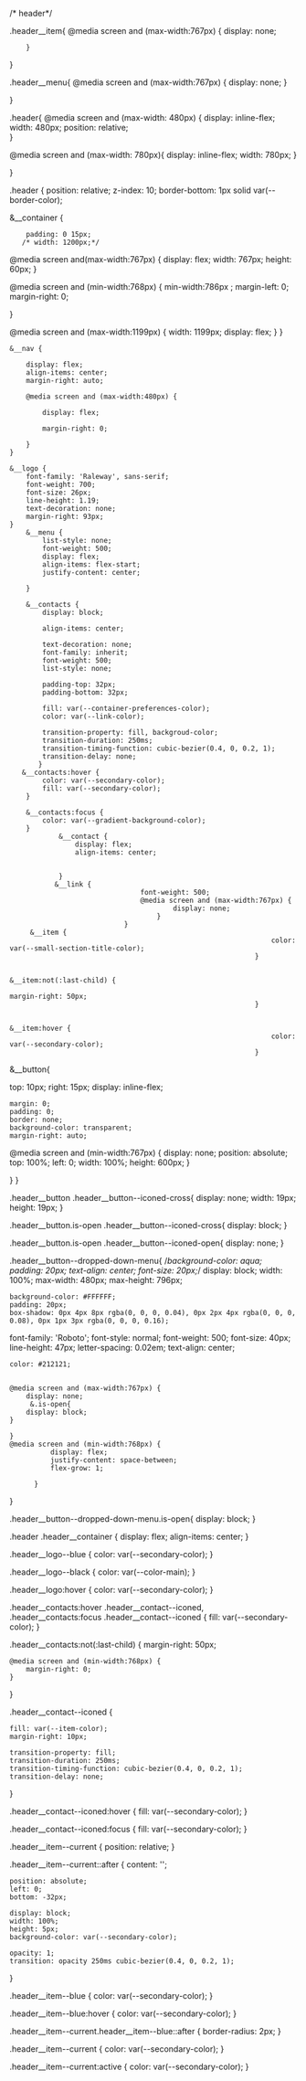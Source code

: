 /* header*/

.header__item{
    @media screen and (max-width:767px) {
            display: none;
          
        }
}

.header__menu{
    @media screen and (max-width:767px) {
            display: none;
        }

}

.header{
     @media screen and (max-width: 480px) {
       display: inline-flex;
           width: 480px;
   position: relative;  
 }  

  @media screen and (max-width: 780px){
display: inline-flex;
width: 780px;
  }

}


.header {
    position: relative;
    z-index: 10;
    border-bottom: 1px solid var(--border-color);

&__container {

        padding: 0 15px;
       /* width: 1200px;*/
        

  
                                                                    
@media screen and(max-width:767px) {
    display: flex;
   width: 767px;
    height: 60px;
}

@media screen and (min-width:768px) {
    min-width:786px ;
   margin-left: 0;
   margin-right: 0;
    
}

@media screen and (max-width:1199px) {
    width: 1199px;
    display: flex;
}
    }

    &__nav {
        
        display: flex;
        align-items: center;
        margin-right: auto;

        @media screen and (max-width:480px) {
           
            display: flex;
            
            margin-right: 0;
            
        }
    }

    &__logo {
        font-family: 'Raleway', sans-serif;
        font-weight: 700;
        font-size: 26px;
        line-height: 1.19;
        text-decoration: none;
        margin-right: 93px;
    }
        &__menu {
            list-style: none;
            font-weight: 500;
            display: flex;
            align-items: flex-start;
            justify-content: center;
            
        }
    
        &__contacts {
            display: block;
          
            align-items: center;
    
            text-decoration: none;
            font-family: inherit;
            font-weight: 500;
            list-style: none;
    
            padding-top: 32px;
            padding-bottom: 32px;
    
            fill: var(--container-preferences-color);
            color: var(--link-color);
    
            transition-property: fill, backgroud-color;
            transition-duration: 250ms;
            transition-timing-function: cubic-bezier(0.4, 0, 0.2, 1);
            transition-delay: none;
           }
       &__contacts:hover {
            color: var(--secondary-color);
            fill: var(--secondary-color);
        }
    
        &__contacts:focus {
            color: var(--gradient-background-color);
        }
                &__contact {
                    display: flex;
                    align-items: center;

                   
                }
               &__link {
                                    font-weight: 500;
                                    @media screen and (max-width:767px) {
                                            display: none;
                                        }
                                }
         &__item {
                                                                    color: var(--small-section-title-color);
                                                                }
                                
                                                                &__item:not(:last-child) {
                                                                    margin-right: 50px;
                                                                }
                                
                                                                &__item:hover {
                                                                    color: var(--secondary-color);
                                                                }
                                                                           
&__button{

top: 10px;
right: 15px;
    display: inline-flex;
  
    margin: 0;
    padding: 0;
    border: none;
    background-color: transparent;
    margin-right: auto;
 @media screen and (min-width:767px) {
    display: none;
    position: absolute;
        top: 100%;
        left: 0;
        width: 100%;
        height: 600px;
 }

}
}
    
                              


.header__button .header__button--iconed-cross{
display: none;
width: 19px;
height: 19px;
}


.header__button.is-open .header__button--iconed-cross{
    display: block;
}

.header__button.is-open .header__button--iconed-open{
    display: none;
}

.header__button--dropped-down-menu{
   /*background-color: aqua;
   padding: 20px;
   text-align: center;
   font-size: 20px;*/
   display: block;
    width: 100%;
    max-width: 480px;
    max-height: 796px;
 
  
    background-color: #FFFFFF; 
    padding: 20px;
    box-shadow: 0px 4px 8px rgba(0, 0, 0, 0.04), 0px 2px 4px rgba(0, 0, 0, 0.08), 0px 1px 3px rgba(0, 0, 0, 0.16);
font-family: 'Roboto';
    font-style: normal;
    font-weight: 500;
    font-size: 40px;
    line-height: 47px;
    letter-spacing: 0.02em;
    text-align: center;

    color: #212121;

   
    @media screen and (max-width:767px) {
        display: none;
         &.is-open{
        display: block;
    }

    }
    @media screen and (min-width:768px) {
              display: flex;
              justify-content: space-between;
              flex-grow: 1;
              
          }
}

.header__button--dropped-down-menu.is-open{
display: block;
}

.header .header__container {
    display: flex;
    align-items: center;
}

.header__logo--blue {
    color: var(--secondary-color);
}

.header__logo--black {
    color: var(--color-main);
}

.header__logo:hover {
    color: var(--secondary-color);
}



.header__contacts:hover .header__contact--iconed,
.header__contacts:focus .header__contact--iconed {
    fill: var(--secondary-color);
}

.header__contacts:not(:last-child) {
    margin-right: 50px;

    @media screen and (min-width:768px) {
        margin-right: 0;
    }
}


.header__contact--iconed {

    fill: var(--item-color);
    margin-right: 10px;

    transition-property: fill;
    transition-duration: 250ms;
    transition-timing-function: cubic-bezier(0.4, 0, 0.2, 1);
    transition-delay: none;
}

.header__contact--iconed:hover {
    fill: var(--secondary-color);
}

.header__contact--iconed:focus {
    fill: var(--secondary-color);
}

.header__item--current {
    position: relative;
}


.header__item--current::after {
    content: '';

    position: absolute;
    left: 0;
    bottom: -32px;

    display: block;
    width: 100%;
    height: 5px;
    background-color: var(--secondary-color);

    opacity: 1;
    transition: opacity 250ms cubic-bezier(0.4, 0, 0.2, 1);
}

.header__item--blue {
    color: var(--secondary-color);
}

.header__item--blue:hover {
    color: var(--secondary-color);
}



.header__item--current.header__item--blue::after {
    border-radius: 2px;
}

.header__item--current {
    color: var(--secondary-color);
}

.header__item--current:active {
    color: var(--secondary-color);
}

